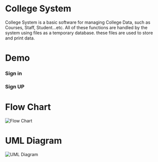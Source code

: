 # College System
College System is a basic software for managing College Data, such as Courses, Staff, Student...etc. All of these functions are handled by the system using files as a temporary database. these files are used to store and print data.

# Demo
### Sign in
### Sign UP

# Flow Chart
![Flow Chart](./assets/img/FlowChart.png)

# UML Diagram
![UML Diagram](./assets/img/UML.png)
